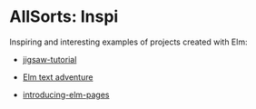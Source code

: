 # AllSorts: Inspi

Inspiring and interesting examples of projects created with Elm:

+ [jigsaw-tutorial](https://github.com/2mol/jigsaw-tutorial)

+ [Elm text adventure](https://github.com/wolfadex/elm-text-adventure)

+ [introducing-elm-pages](https://elm-pages.com/blog/introducing-elm-pages)
